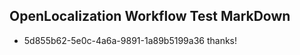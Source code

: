## OpenLocalization Workflow Test MarkDown
* 5d855b62-5e0c-4a6a-9891-1a89b5199a36 thanks!

<!--HONumber=Jul16_HO2-->


